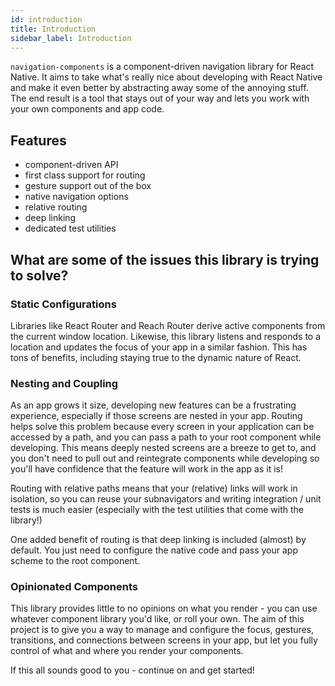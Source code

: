 ```yaml
---
id: introduction
title: Introduction
sidebar_label: Introduction
---
```


`navigation-components` is a component-driven navigation library for React Native. It aims to take what's really nice about developing with React Native and make it even better by abstracting away some of the annoying stuff. The end result is a tool that stays out of your way and lets you work with your own components and app code.

## Features

- component-driven API
- first class support for routing
- gesture support out of the box
- native navigation options
- relative routing
- deep linking
- dedicated test utilities

## What are some of the issues this library is trying to solve?

### Static Configurations

Libraries like React Router and Reach Router derive active components from the current window location. Likewise, this library listens and responds to a location and updates the focus of your app in a similar fashion. This has tons of benefits, including staying true to the dynamic nature of React.

### Nesting and Coupling

As an app grows it size, developing new features can be a frustrating experience, especially if those screens are nested in your app. Routing helps solve this problem because every screen in your application can be accessed by a path, and you can pass a path to your root component while developing. This means deeply nested screens are a breeze to get to, and you don't need to pull out and reintegrate components while developing so you'll have confidence that the feature will work in the app as it is!

Routing with relative paths means that your (relative) links will work in isolation, so you can reuse your subnavigators and writing integration / unit tests is much easier (especially with the test utilities that come with the library!)

One added benefit of routing is that deep linking is included (almost) by default. You just need to configure the native code and pass your app scheme to the root component.

### Opinionated Components

This library provides little to no opinions on what you render - you can use whatever component library you'd like, or roll your own. The aim of this project is to give you a way to manage and configure the focus, gestures, transitions, and connections between screens in your app, but let you fully control of what and where you render your components.

If this all sounds good to you - continue on and get started!
